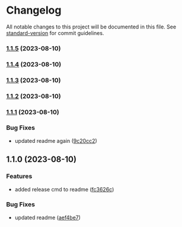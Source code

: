 # Changelog

All notable changes to this project will be documented in this file. See [standard-version](https://github.com/conventional-changelog/standard-version) for commit guidelines.

### [1.1.5](https://github-work/ewxabfw/versioning/compare/v1.1.4...v1.1.5) (2023-08-10)

### [1.1.4](https://github-work/ewxabfw/versioning/compare/v1.1.3...v1.1.4) (2023-08-10)

### [1.1.3](https://github-work/ewxabfw/versioning/compare/v1.1.1...v1.1.3) (2023-08-10)

### [1.1.2](https://github-work/ewxabfw/versioning/compare/v1.1.1...v1.1.2) (2023-08-10)

### [1.1.1](https://github-work/ewxabfw/versioning/compare/v1.1.0...v1.1.1) (2023-08-10)


### Bug Fixes

* updated readme again ([9c20cc2](https://github-work/ewxabfw/versioning/commit/9c20cc277fc2564929ff82797c43c396969af900))

## 1.1.0 (2023-08-10)


### Features

* added release cmd to readme ([fc3626c](https://github-work/ewxabfw/versioning/commit/fc3626c8f3f5186a5630245fedef0603d2d193ab))


### Bug Fixes

* updated readme ([aef4be7](https://github-work/ewxabfw/versioning/commit/aef4be7f0769b887572f5310ce30f6690e258247))
